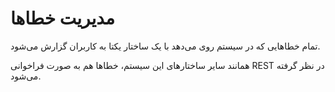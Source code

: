 # مدیریت خطاها

تمام خطاهایی که در سیستم روی می‌دهد با یک ساختار یکتا به کاربران گزارش می‌شود.

همانند سایر  ساختارهای این سیستم، خطاها هم به صورت فراخوانی REST در نظر گرفته می‌شود.